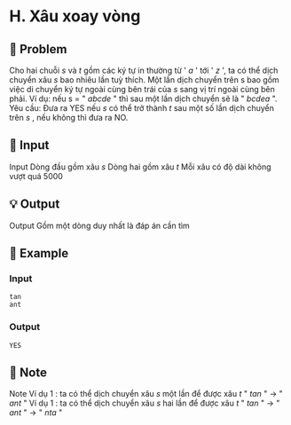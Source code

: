 # H. Xâu xoay vòng

## 📖 Problem

Cho hai chuỗi
$s$
và
$t$
gồm các ký tự in thường từ '
$a$
' tới '
$z$
', ta có thể dịch chuyển xâu
$s$
bao nhiêu lần tuỳ thích.
Một lần dịch chuyển trên s bao gồm việc di chuyển ký tự ngoài cùng bên trái của
$s$
sang vị trí ngoài cùng bên phải.
Ví dụ: nếu s = "
$abcde$
" thì sau một lần dịch chuyển sẽ là "
$bcdea$
".
Yêu cầu:
Đưa ra YES nếu
$s$
có thể trở thành
$t$
sau một số lần dịch chuyển trên
$s$
, nếu không thì đưa ra NO.


## 🧩 Input

Input
Dòng đầu gồm xâu
$s$
Dòng hai gồm xâu
$t$
Mỗi xâu có độ dài không vượt quá
$5000$


## 💡 Output

Output
Gồm một dòng duy nhất là đáp án cần tìm


## 🧠 Example

### Input

```text
tan
ant
```

### Output

```text
YES
```



## 📝 Note

Note
Ví dụ
$1$
: ta có thể dịch chuyển xâu
$s$
một lần để được xâu
$t$
"
$tan$
" -> "
$ant$
"
Ví dụ
$1$
: ta có thể dịch chuyển xâu
$s$
hai lần để được xâu
$t$
"
$tan$
" -> "
$ant$
" -> "
$nta$
"

